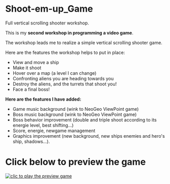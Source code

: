 # Shoot-em-up_Game
 Full vertical scrolling shooter workshop.
 
 This is my **second workshop in programming a video game**.

The workshop leads me to realize a simple vertical scrolling shooter game.

Here are the features the workshop helps to put in place:

- View and move a ship
- Make it shoot
- Hover over a map (a level I can change)
- Confronting aliens you are heading towards you
- Destroy the aliens, and the turrets that shoot you!
- Face a final boss!

**Here are the features I have added:**

- Game music background (wink to NeoGeo ViewPoint game)
- Boss music background (wink to NeoGeo ViewPoint game)
- Boss behavior improvement (double and triple shoot according to its energie level, best shifting...)
- Score, energie, newgame management
- Graphics improvement (new background, new ships enemies and hero's ship, shadows...).

# Click below to preview the game

[![clic to play the preview game](https://img.youtube.com/vi/8bCIq8r4kBg/0.jpg)](https://www.youtube.com/embed/8bCIq8r4kBg?ecver=2)


